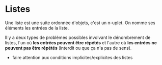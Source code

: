 # Listes
Une liste est une suite ordonnée d'objets, c'est un n-uplet.
On nomme ses éléments les entrées de la liste.

Il y a deux types de problèmes possibles involvant le dénombrement de listes, l'un où **les entrées peuvent être répétés** et l'autre où **les entrées ne peuvent pas être répétés** (interdit ou que ça n'a pas de sens).

- faire attention aux conditions implicites/explicites des listes